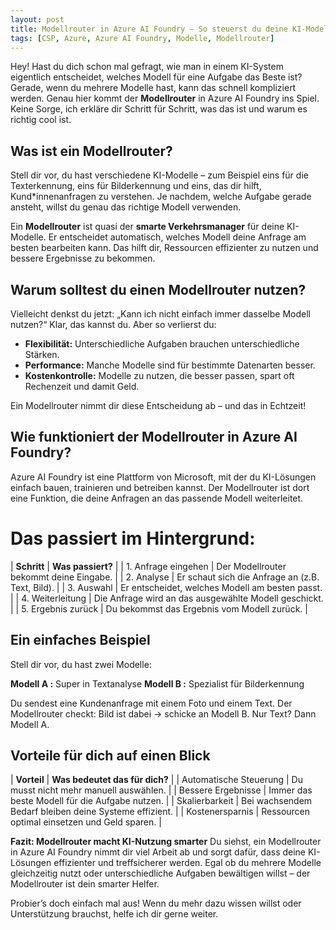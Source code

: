 ```yaml
---
layout: post
title: Modellrouter in Azure AI Foundry – So steuerst du deine KI-Modelle clever
tags: [CSP, Azure, Azure AI Foundry, Modelle, Modellrouter]
---
```


Hey! Hast du dich schon mal gefragt, wie man in einem KI-System eigentlich entscheidet, welches Modell für eine Aufgabe das Beste ist? Gerade, wenn du mehrere Modelle hast, kann das schnell kompliziert werden. Genau hier kommt der **Modellrouter** in Azure AI Foundry ins Spiel. Keine Sorge, ich erkläre dir Schritt für Schritt, was das ist und warum es richtig cool ist.

## Was ist ein Modellrouter?
Stell dir vor, du hast verschiedene KI-Modelle – zum Beispiel eins für die Texterkennung, eins für Bilderkennung und eins, das dir hilft, Kund*innenanfragen zu verstehen. Je nachdem, welche Aufgabe gerade ansteht, willst du genau das richtige Modell verwenden.

Ein **Modellrouter** ist quasi der **smarte Verkehrsmanager** für deine KI-Modelle. Er entscheidet automatisch, welches Modell deine Anfrage am besten bearbeiten kann. Das hilft dir, Ressourcen effizienter zu nutzen und bessere Ergebnisse zu bekommen.

## Warum solltest du einen Modellrouter nutzen?
Vielleicht denkst du jetzt: „Kann ich nicht einfach immer dasselbe Modell nutzen?“ Klar, das kannst du. Aber so verlierst du:

- **Flexibilität:** Unterschiedliche Aufgaben brauchen unterschiedliche Stärken.
- **Performance:** Manche Modelle sind für bestimmte Datenarten besser.
- **Kostenkontrolle:** Modelle zu nutzen, die besser passen, spart oft Rechenzeit und damit Geld.

Ein Modellrouter nimmt dir diese Entscheidung ab – und das in Echtzeit!

## Wie funktioniert der Modellrouter in Azure AI Foundry?
Azure AI Foundry ist eine Plattform von Microsoft, mit der du KI-Lösungen einfach bauen, trainieren und betreiben kannst. Der Modellrouter ist dort eine Funktion, die deine Anfragen an das passende Modell weiterleitet.

# Das passiert im Hintergrund:
| **Schritt** | **Was passiert?** |
| 1. Anfrage eingehen | Der Modellrouter bekommt deine Eingabe. |
| 2. Analyse | Er schaut sich die Anfrage an (z.B. Text, Bild). |
| 3. Auswahl | Er entscheidet, welches Modell am besten passt. |
| 4. Weiterleitung | Die Anfrage wird an das ausgewählte Modell geschickt. |
| 5. Ergebnis zurück | Du bekommst das Ergebnis vom Modell zurück. |

## Ein einfaches Beispiel
Stell dir vor, du hast zwei Modelle:

**Modell A :** Super in Textanalyse
**Modell B :** Spezialist für Bilderkennung

Du sendest eine Kundenanfrage mit einem Foto und einem Text. Der Modellrouter checkt: Bild ist dabei → schicke an Modell B. Nur Text? Dann Modell A.

## Vorteile für dich auf einen Blick
| **Vorteil** | **Was bedeutet das für dich?** |
| Automatische Steuerung | Du musst nicht mehr manuell auswählen. |
| Bessere Ergebnisse | Immer das beste Modell für die Aufgabe nutzen. |
| Skalierbarkeit | Bei wachsendem Bedarf bleiben deine Systeme effizient. |
| Kostenersparnis | Ressourcen optimal einsetzen und Geld sparen. |

**Fazit: Modellrouter macht KI-Nutzung smarter**
Du siehst, ein Modellrouter in Azure AI Foundry nimmt dir viel Arbeit ab und sorgt dafür, dass deine KI-Lösungen effizienter und treffsicherer werden. Egal ob du mehrere Modelle gleichzeitig nutzt oder unterschiedliche Aufgaben bewältigen willst – der Modellrouter ist dein smarter Helfer.

Probier’s doch einfach mal aus! Wenn du mehr dazu wissen willst oder Unterstützung brauchst, helfe ich dir gerne weiter.
